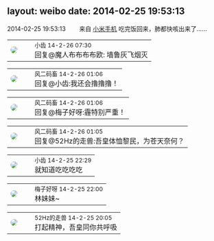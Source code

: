 layout: weibo
date: 2014-02-25 19:53:13
---
<meta name="referrer" content="no-referrer" />

2014-02-25 19:53:13  &nbsp;&nbsp;&nbsp;&nbsp;&nbsp;&nbsp; 来自 <a href="http://app.weibo.com/t/feed/22zMnn" rel="nofollow">小米手机</a>
吃完饭回来，肺都快咳出来了…… ​​​

<table style="width: 100%;">
  <tr>
    <td style="width: 40px;"><img style="border-radius:50%" src="https://tva3.sinaimg.cn/crop.0.0.480.480.50/4d4bc111jw8ejj3t36gwaj20dc0dc769.jpg?KID=imgbed,tva&Expires=1624464126&ssig=sRQCFMhm0K"></td>
    <td colspan="2"><small>小齿 14-2-26 07:30</small><br/>回复@魔人布布布布欧: 墙鲁灰飞烟灭</td>
  </tr>
</table>

<table style="width: 100%;">
  <tr>
    <td style="width: 40px;"><img style="border-radius:50%" src="https://tva3.sinaimg.cn/crop.0.0.639.639.50/6d2a6003jw8f3idy69w2gj20hs0hrt9g.jpg?KID=imgbed,tva&Expires=1624464126&ssig=6cK26Bl2u9"></td>
    <td colspan="2"><small>风二码畜 14-2-26 01:06</small><br/>回复@小齿:我还会撸撸撸！</td>
  </tr>
</table>

<table style="width: 100%;">
  <tr>
    <td style="width: 40px;"><img style="border-radius:50%" src="https://tva3.sinaimg.cn/crop.0.0.639.639.50/6d2a6003jw8f3idy69w2gj20hs0hrt9g.jpg?KID=imgbed,tva&Expires=1624464126&ssig=6cK26Bl2u9"></td>
    <td colspan="2"><small>风二码畜 14-2-26 01:06</small><br/>回复@梅子好呀:霾特别严重！</td>
  </tr>
</table>

<table style="width: 100%;">
  <tr>
    <td style="width: 40px;"><img style="border-radius:50%" src="https://tva3.sinaimg.cn/crop.0.0.639.639.50/6d2a6003jw8f3idy69w2gj20hs0hrt9g.jpg?KID=imgbed,tva&Expires=1624464126&ssig=6cK26Bl2u9"></td>
    <td colspan="2"><small>风二码畜 14-2-26 01:05</small><br/>回复@52Hz的走兽:吾皇体恤黎民，为苍天奈何？</td>
  </tr>
</table>

<table style="width: 100%;">
  <tr>
    <td style="width: 40px;"><img style="border-radius:50%" src="https://tva3.sinaimg.cn/crop.0.0.480.480.50/4d4bc111jw8ejj3t36gwaj20dc0dc769.jpg?KID=imgbed,tva&Expires=1624464126&ssig=sRQCFMhm0K"></td>
    <td colspan="2"><small>小齿 14-2-25 22:29</small><br/>就知道吃吃吃吃</td>
  </tr>
</table>

<table style="width: 100%;">
  <tr>
    <td style="width: 40px;"><img style="border-radius:50%" src="https://tva3.sinaimg.cn/crop.0.0.180.180.50/abefb5b0jw1e8qgp5bmzyj2050050aa8.jpg?KID=imgbed,tva&Expires=1624464126&ssig=KgLZRz9ESF"></td>
    <td colspan="2"><small>梅子好呀 14-2-25 22:00</small><br/>林妹妹~</td>
  </tr>
</table>

<table style="width: 100%;">
  <tr>
    <td style="width: 40px;"><img style="border-radius:50%" src="https://tva4.sinaimg.cn/crop.0.0.180.180.50/8beaf773jw1e8qgp5bmzyj2050050aa8.jpg?KID=imgbed,tva&Expires=1624464126&ssig=CuaCHwU8ld"></td>
    <td colspan="2"><small>52Hz的走兽 14-2-25 20:05</small><br/>打起精神，吾皇同你共呼吸</td>
  </tr>
</table>
